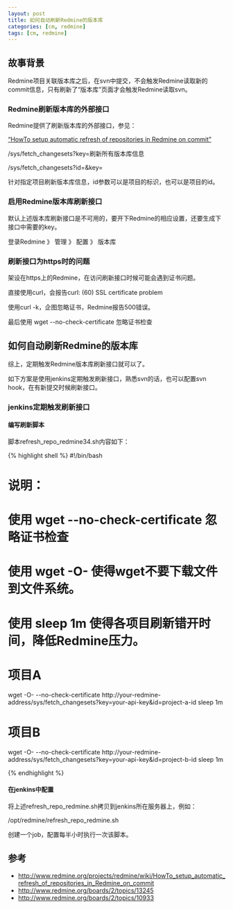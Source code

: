 ```yaml
---
layout: post
title: 如何自动刷新Redmine的版本库
categories: [cm, redmine]
tags: [cm, redmine]
---
```


## 故事背景
 
Redmine项目关联版本库之后，在svn中提交，不会触发Redmine读取新的commit信息，只有刷新了“版本库”页面才会触发Redmine读取svn。



### Redmine刷新版本库的外部接口
 
Redmine提供了刷新版本库的外部接口，参见：

[“HowTo setup automatic refresh of repositories in Redmine on commit”](
http://www.redmine.org/projects/redmine/wiki/HowTo_setup_automatic_refresh_of_repositories_in_Redmine_on_commit)
 
/sys/fetch_changesets?key=<your service key>刷新所有版本库信息

/sys/fetch_changesets?id=<project identifier>&key=<your service key>

针对指定项目刷新版本库信息，id参数可以是项目的标识，也可以是项目的id。



### 启用Redmine版本库刷新接口
 
默认上述版本库刷新接口是不可用的，要开下Redmine的相应设置，还要生成下接口中需要的key。
 
登录Redmine 》 管理 》 配置 》 版本库




### 刷新接口为https时的问题
 
架设在https上的Redmine，在访问刷新接口时候可能会遇到证书问题。
 
直接使用curl，会报告curl: (60) SSL certificate problem

使用curl -k，企图忽略证书，Redmine报告500错误。
 
最后使用 wget --no-check-certificate 忽略证书检查




## 如何自动刷新Redmine的版本库
 
综上，定期触发Redmine版本库刷新接口就可以了。
 
如下方案是使用jenkins定期触发刷新接口，熟悉svn的话，也可以配置svn hook，在有新提交时候刷新接口。


### jenkins定期触发刷新接口

#### 编写刷新脚本
脚本refresh_repo_redmine34.sh内容如下：

{% highlight shell %}
#!/bin/bash
 
# 说明：
# 使用 wget --no-check-certificate 忽略证书检查
# 使用 wget -O- 使得wget不要下载文件到文件系统。
# 使用 sleep 1m   使得各项目刷新错开时间，降低Redmine压力。
 
# 项目A
wget -O- --no-check-certificate http://your-redmine-address/sys/fetch_changesets?key=your-api-key&id=project-a-id
sleep 1m
 
# 项目B
wget -O- --no-check-certificate http://your-redmine-address/sys/fetch_changesets?key=your-api-key&id=project-b-id
sleep 1m
 
{% endhighlight %}
 
 
#### 在jenkins中配置

将上述refresh_repo_redmine.sh拷贝到jenkins所在服务器上，例如：

/opt/redmine/refresh_repo_redmine.sh
 
创建一个job，配置每半小时执行一次该脚本。
 
 
 
## 参考

* <http://www.redmine.org/projects/redmine/wiki/HowTo_setup_automatic_refresh_of_repositories_in_Redmine_on_commit>
* <http://www.redmine.org/boards/2/topics/13245>
* <http://www.redmine.org/boards/2/topics/10933>
 
 
 
 